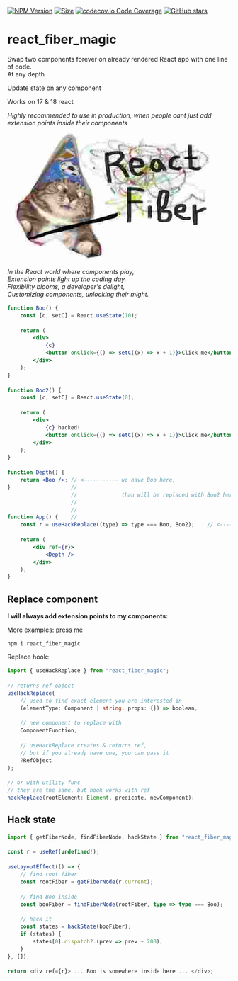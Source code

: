 [![NPM Version](https://badge.fury.io/js/react_fiber_magic.svg?style=flat)](https://www.npmjs.com/package/react_fiber_magic)
[![Size](https://img.shields.io/bundlephobia/minzip/react_fiber_magic)](https://gitHub.com/Morglod/react_fiber_magic/)
[![codecov.io Code Coverage](https://img.shields.io/codecov/c/github/Morglod/react_fiber_magic.svg)](https://codecov.io/github/Morglod/react_fiber_magic?branch=master)
[![GitHub stars](https://img.shields.io/github/stars/Morglod/react_fiber_magic.svg?style=social&label=Star)](https://gitHub.com/Morglod/react_fiber_magic/)

# react_fiber_magic

Swap two components forever on already rendered React app with one line of code.  
At any depth

Update state on any component

Works on 17 & 18 react

_Highly recommended to use in production, when people cant just add extension points inside their components_

![important](./important.jpg)

_In the React world where components play,_  
_Extension points light up the coding day._  
_Flexibility blooms, a developer's delight,_  
_Customizing components, unlocking their might._

```jsx
function Boo() {
    const [c, setC] = React.useState(10);

    return (
        <div>
            {c}
            <button onClick={() => setC((x) => x + 1)}>Click me</button>
        </div>
    );
}

function Boo2() {
    const [c, setC] = React.useState(0);

    return (
        <div>
            {c} hacked!
            <button onClick={() => setC((x) => x + 1)}>Click me</button>
        </div>
    );
}

function Depth() {
    return <Boo />; // <----------- we have Boo here,
}                   //
                    //              than will be replaced with Boo2 here -|
                    //                                                    |
                    //                                                    |
function App() {    //                                                    |
    const r = useHackReplace((type) => type === Boo, Boo2);    // <-------|

    return (
        <div ref={r}>
            <Depth />
        </div>
    );
}
```

## Replace component

**I will always add extension points to my components:**

More examples: [press me](https://github.com/Morglod/react_fiber_magic/src/examples)

```
npm i react_fiber_magic
```

Replace hook:

```ts
import { useHackReplace } from "react_fiber_magic";

// returns ref object
useHackReplace(
    // used to find exact element you are interested in
    (elementType: Component | string, props: {}) => boolean,

    // new component to replace with
    ComponentFunction,

    // useHackReplace creates & returns ref,
    // but if you already have one, you can pass it
    ?RefObject
);

// or with utility func
// they are the same, but hook works with ref
hackReplace(rootElement: Element, predicate, newComponent);
```

## Hack state

```ts
import { getFiberNode, findFiberNode, hackState } from "react_fiber_magic";

const r = useRef(undefined!);

useLayoutEffect(() => {
    // find root fiber
    const rootFiber = getFiberNode(r.current);

    // find Boo inside
    const booFiber = findFiberNode(rootFiber, type => type === Boo);

    // hack it
    const states = hackState(booFiber);
    if (states) {
        states[0].dispatch?.(prev => prev + 200);
    }
}, []);

return <div ref={r}> ... Boo is somewhere inside here ... </div>;
```